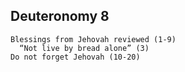 ## Deuteronomy 8

```
Blessings from Jehovah reviewed (1-9)
  “Not live by bread alone” (3)
Do not forget Jehovah (10-20)
```

